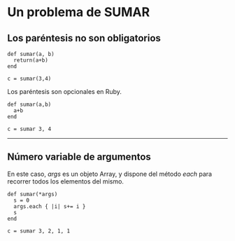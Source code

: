 
# Un problema de SUMAR

## Los paréntesis no son obligatorios

```
def sumar(a, b)
  return(a+b)
end

c = sumar(3,4)
```

Los paréntesis son opcionales en Ruby.

```
def sumar(a,b)
  a+b
end

c = sumar 3, 4
```

---

## Número variable de argumentos

En este caso, *args* es un objeto Array, y dispone del método *each* para recorrer todos los elementos del mismo.

```
def sumar(*args)
  s = 0
  args.each { |i| s+= i }
  s
end
```

```
c = sumar 3, 2, 1, 1
```
